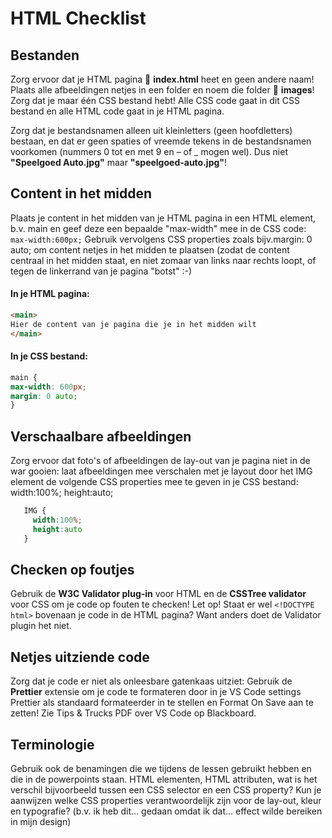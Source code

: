 # HTML Checklist

## Bestanden
Zorg ervoor dat je HTML pagina 📄 **index.html** heet en geen andere naam! Plaats alle afbeeldingen netjes in een folder en noem die folder 📁 **images**! Zorg dat je maar één CSS bestand hebt! Alle CSS code gaat in dit CSS bestand en alle HTML code gaat in je HTML pagina.
  
Zorg dat je bestandsnamen alleen uit kleinletters (geen hoofdletters) bestaan, en dat er geen spaties of vreemde tekens in de bestandsnamen voorkomen (nummers 0 tot en met 9 en – of _ mogen wel). Dus niet **"Speelgoed Auto.jpg"** maar **"speelgoed-auto.jpg"**!

## Content in het midden
Plaats je content in het midden van je HTML pagina in een HTML element, b.v. main en geef deze een bepaalde "max-width" mee in de CSS code: ``max-width:600px;`` Gebruik vervolgens CSS properties zoals bijv.margin: 0 auto; om content netjes in het midden te plaatsen (zodat de content centraal in het midden staat, en niet zomaar van links naar rechts loopt, of tegen de linkerrand van je pagina "botst" :-)

#### In je HTML pagina:
```HTML
<main>
Hier de content van je pagina die je in het midden wilt
</main>
```
#### In je CSS bestand:
```CSS
main {
max-width: 600px;
margin: 0 auto;
}
```
## Verschaalbare afbeeldingen
Zorg ervoor dat foto's of afbeeldingen de lay-out van je pagina niet in de war gooien: laat afbeeldingen mee verschalen met je layout door het IMG element de volgende CSS properties mee te geven in je CSS bestand: width:100%; height:auto;
   ```CSS
      IMG {
        width:100%;
        height:auto
      }
   ```
## Checken op foutjes
Gebruik de **W3C Validator plug-in** voor HTML en de **CSSTree validator** voor CSS om je code op fouten te checken! Let op! Staat er wel ``<!DOCTYPE html>`` bovenaan je code in de HTML pagina? Want anders doet de Validator plugin het niet.
  
## Netjes uitziende code
Zorg dat je code er niet als onleesbare gatenkaas uitziet: Gebruik de **Prettier** extensie om je code te formateren door in je VS Code settings Prettier als standaard formateerder in te stellen en Format On Save aan te zetten! Zie Tips & Trucks PDF over VS Code op Blackboard.
  
## Terminologie
Gebruik ook de benamingen die we tijdens de lessen gebruikt hebben en die in de powerpoints staan. HTML elementen, HTML attributen, wat is het verschil bijvoorbeeld tussen een CSS selector en een CSS property? Kun je aanwijzen welke CSS properties verantwoordelijk zijn voor de lay-out, kleur en typografie? (b.v. ik heb dit... gedaan omdat ik dat... effect wilde bereiken in mijn design)
